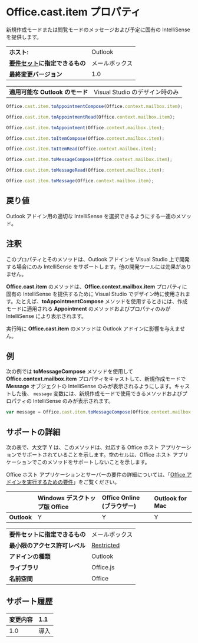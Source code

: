 
# Office.cast.item プロパティ
新規作成モードまたは閲覧モードのメッセージおよび予定に固有の IntelliSense を提供します。

|||
|:-----|:-----|
|**ホスト:**|Outlook|
|**[要件セット](../../docs/overview/specify-office-hosts-and-api-requirements.md)に指定できるもの**|メールボックス|
|**最終変更バージョン**|1.0|



|||
|:-----|:-----|
|**適用可能な Outlook のモード**|Visual Studio のデザイン時のみ|

```js
Office.cast.item.toAppointmentCompose(Office.context.mailbox.item);
```

```js
Office.cast.item.toAppointmentRead(Office.context.mailbox.item);
```

```js
Office.cast.item.toAppointment(Office.context.mailbox.item);
```

```js
Office.cast.item.toItemCompose(Office.context.mailbox.item);
```

```js
Office.cast.item.toItemRead(Office.context.mailbox.item);
```

```js
Office.cast.item.toMessageCompose(Office.context.mailbox.item);
```

```js
Office.cast.item.toMessageRead(Office.context.mailbox.item);
```

```js
Office.cast.item.toMessage(Office.context.mailbox.item);
```


## 戻り値

Outlook アドイン用の適切な IntelliSense を選択できるようにする一連のメソッド。


## 注釈

このプロパティとそのメソッドは、Outlook アドインを Visual Studio 上で開発する場合にのみ IntelliSense をサポートします。他の開発ツールには効果がありません。

**Office.cast.item** のメソッドは、**Office.context.mailbox.item** プロパティに固有の IntelliSense を提供するために Visual Studio でデザイン時に使用されます。たとえば、**toAppointmentCompose** メソッドを使用するときには、作成モードに適用される **Appointment** のメソッドおよびプロパティのみが IntelliSense により表示されます。

実行時に  **Office.cast.item** のメソッドは Outlook アドインに影響を与えません。


## 例

次の例では **toMessageCompose** メソッドを使用して **Office.context.mailbox.item** プロパティをキャストして、新規作成モードで **Message** オブジェクトの IntelliSense のみが表示されるようにします。キャストした後、 `message` 変数には、新規作成モードで使用できるメソッドおよびプロパティの IntelliSense のみが表示されます。


```js
var message = Office.cast.item.toMessageCompose(Office.context.mailbox.item);

```


## サポートの詳細


次の表で、大文字 Y は、このメソッドは、対応する Office ホスト アプリケーションでサポートされていることを示します。空のセルは、Office ホスト アプリケーションでこのメソッドをサポートしないことを示します。

Office ホスト アプリケーションとサーバーの要件の詳細については、「[Office アドインを実行するための要件](../../docs/overview/requirements-for-running-office-add-ins.md)」をご覧ください。

||Windows デスクトップ版 Office|Office Online (ブラウザー)|Outlook for Mac|
|:-----|:-----|:-----|:-----|
|**Outlook**|Y|Y|Y|

|||
|:-----|:-----|
|**要件セットに指定できるもの**|メールボックス|
|**最小限のアクセス許可レベル**|[Restricted](../../docs/develop/requesting-permissions-for-api-use-in-content-and-task-pane-add-ins.md)|
|**アドインの種類**|Outlook|
|**ライブラリ**|Office.js|
|**名前空間**|Office|

## サポート履歴



|**変更内容**|**1.1**|
|:-----|:-----|
|1.0|導入|
